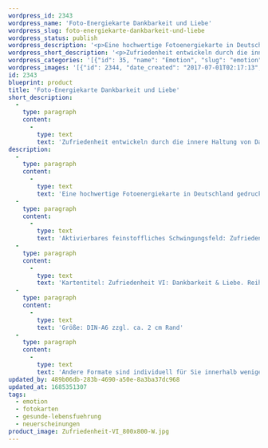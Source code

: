 ```yaml
---
wordpress_id: 2343
wordpress_name: 'Foto-Energiekarte Dankbarkeit und Liebe'
wordpress_slug: foto-energiekarte-dankbarkeit-und-liebe
wordpress_status: publish
wordpress_description: '<p>Eine hochwertige Fotoenergiekarte in Deutschland gedruckt und in Handarbeit laminiert. Sie ist in Postkartengröße (DIN-A6) gut zu transportieren und kann auch auf den Körper aufgelegt werden.</p><p>Aktivierbares feinstoffliches Schwingungsfeld: <span class="s1">Zufriedenheit - Dankbarkeit - Liebe: </span>Impulse für Zufriedenheit, welche aus einer inneren Haltung von Dankbarkeit und Liebe entsteht.</p><p>Kartentitel: Zufriedenheit VI: Dankbarkeit &amp; Liebe<span class="s1">. Reihe: Zufriedenheit. </span>Schwingungsebene: Grün.</p><p>Größe: DIN-A6 zzgl. ca. 2 cm Rand<br />Andere Formate sind individuell für Sie innerhalb weniger Tage herstellbar. Bitte kontaktieren Sie uns hierfür unter <a href="mailto:info@elvedenverlag.de">info@elvedenverlag.de</a>.</p><p><a href="https://my.feenbaum.de/anwendung-energiebilder-foto-laminiert/">Anwendungshinweise</a>      <a href="https://my.feenbaum.de/produktinformationen-fotokarten/">Produktinformationen</a></p>'
wordpress_short_description: '<p>Zufriedenheit entwickeln durch die innere Haltung von Dankbarkeit und Liebe<br /><em>Hinweis: Das Wasserzeichen „Elveden Verlag Energiebild“ wird nicht mit gedruckt</em></p>'
wordpress_categories: '[{"id": 35, "name": "Emotion", "slug": "emotion"}, {"id": 23, "name": "Fotokarten", "slug": "fotokarten"}, {"id": 38, "name": "Gesunde Lebensf\u00fchrung", "slug": "gesunde-lebensfuehrung"}, {"id": 66, "name": "Neuerscheinungen", "slug": "neuerscheinungen"}]'
wordpress_images: '[{"id": 2344, "date_created": "2017-07-01T02:17:13", "date_created_gmt": "2017-06-30T22:17:13", "date_modified": "2017-07-01T02:17:13", "date_modified_gmt": "2017-06-30T22:17:13", "src": "https://my.feenbaum.de/wp-content/uploads/2017/07/Zufriedenheit-VI_800x800-W.jpg", "name": "Zufriedenheit-VI_800x800-W", "alt": ""}]'
id: 2343
blueprint: product
title: 'Foto-Energiekarte Dankbarkeit und Liebe'
short_description:
  -
    type: paragraph
    content:
      -
        type: text
        text: 'Zufriedenheit entwickeln durch die innere Haltung von Dankbarkeit und Liebe'
description:
  -
    type: paragraph
    content:
      -
        type: text
        text: 'Eine hochwertige Fotoenergiekarte in Deutschland gedruckt und in Handarbeit laminiert. Sie ist in Postkartengröße (DIN-A6) gut zu transportieren und kann auch auf den Körper aufgelegt werden.'
  -
    type: paragraph
    content:
      -
        type: text
        text: 'Aktivierbares feinstoffliches Schwingungsfeld: Zufriedenheit - Dankbarkeit - Liebe: Impulse für Zufriedenheit, welche aus einer inneren Haltung von Dankbarkeit und Liebe entsteht.'
  -
    type: paragraph
    content:
      -
        type: text
        text: 'Kartentitel: Zufriedenheit VI: Dankbarkeit & Liebe. Reihe: Zufriedenheit. Schwingungsebene: Grün.'
  -
    type: paragraph
    content:
      -
        type: text
        text: 'Größe: DIN-A6 zzgl. ca. 2 cm Rand'
  -
    type: paragraph
    content:
      -
        type: text
        text: 'Andere Formate sind individuell für Sie innerhalb weniger Tage herstellbar. Bitte kontaktieren Sie uns hierfür unter info@elvedenverlag.de.'
updated_by: 489b06db-283b-4690-a50e-8a3ba37dc968
updated_at: 1685351307
tags:
  - emotion
  - fotokarten
  - gesunde-lebensfuehrung
  - neuerscheinungen
product_image: Zufriedenheit-VI_800x800-W.jpg
---
```

